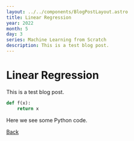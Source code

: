 ```yaml
---
layout: ../../components/BlogPostLayout.astro
title: Linear Regression
year: 2022
month: 5
day: 3
series: Machine Learning from Scratch
description: This is a test blog post.
---
```


<h1 class="mb-4">Linear Regression</h1>

This is a test blog post.

```python
def f(x):
    return x
```

Here we see some Python code.

<a href="/blog">Back</a>